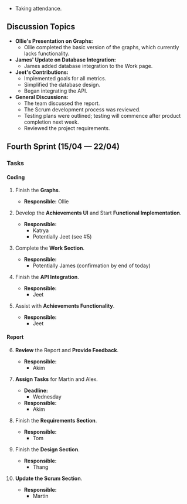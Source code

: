 - Taking attendance.

## Discussion Topics
- **Ollie's Presentation on Graphs:**
    - Ollie completed the basic version of the graphs, which currently lacks functionality.
- **James' Update on Database Integration:**
    - James added database integration to the Work page.
- **Jeet's Contributions:**
    - Implemented goals for all metrics.
    - Simplified the database design.
    - Began integrating the API.
- **General Discussions:**
    - The team discussed the report.
    - The Scrum development process was reviewed.
    - Testing plans were outlined; testing will commence after product completion next week.
    - Reviewed the project requirements.

## Fourth Sprint (15/04 — 22/04)
### Tasks
#### Coding

1. Finish the **Graphs**.
    - **Responsible:** Ollie

2. Develop the **Achievements UI** and Start **Functional Implementation**.
    - **Responsible:** 
        - Katrya
        - Potentially Jeet (see #5)

3. Complete the **Work Section**.
    - **Responsible:** 
        - Potentially James (confirmation by end of today)

4. Finish the **API Integration**.
    - **Responsible:** 
        - Jeet

5. Assist with **Achievements Functionality**.
    - **Responsible:** 
        - Jeet

#### Report

6. **Review** the Report and **Provide Feedback**.
    - **Responsible:** 
        - Akim

7. **Assign Tasks** for Martin and Alex.
    - **Deadline:** 
        - Wednesday
    - **Responsible:** 
        - Akim

8. Finish the **Requirements Section**.
    - **Responsible:** 
        - Tom

9. Finish the **Design Section**.
    - **Responsible:** 
        - Thang

10. **Update the Scrum Section**.
    - **Responsible:** 
        - Martin
